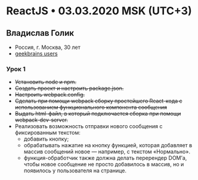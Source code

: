 ReactJS • 03.03.2020 MSK (UTC+3)
===

Владислав Голик
---

+ Россия, г. Москва, 30 лет
+ [geekbrains users](https://geekbrains.ru/users/91192)

### Урок 1

- ~~Установить node и npm.~~
- ~~Создать проект и настроить package.json.~~
- ~~Настроить webpack.config.~~
- ~~Сделать при помощи webpack сборку простейшего React-кода с использованием функционального компонента сообщения~~
- ~~Выдать html-файл, в который подключается сборка при помощи webpack-dev-server.~~
- Реализовать возможность отправки нового сообщения с фиксированным текстом:
  - добавить кнопку;
  - обрабатывать нажатие на кнопку функцией, которая добавляет в массив сообщений новое — например, с текстом «Нормально».
  - функция-обработчик также должна делать перерендер DOM’а, чтобы новое сообщение не просто добавилось в массив, но и появилось у пользователя на странице. 